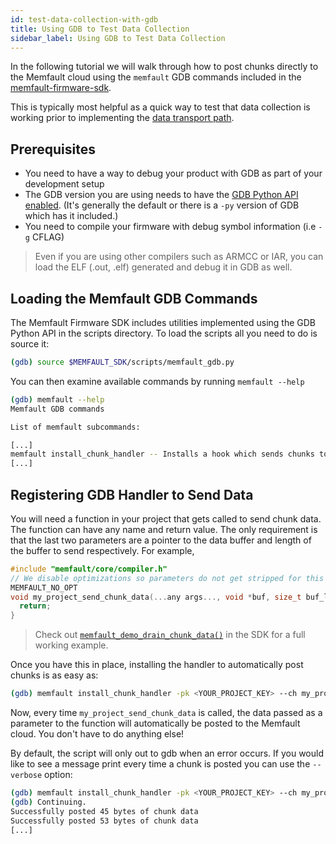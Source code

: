 ```yaml
---
id: test-data-collection-with-gdb
title: Using GDB to Test Data Collection
sidebar_label: Using GDB to Test Data Collection
---
```


In the following tutorial we will walk through how to post chunks directly to
the Memfault cloud using the `memfault` GDB commands included in the
[memfault-firmware-sdk](https://github.com/memfault/memfault-firmware-sdk).

This is typically most helpful as a quick way to test that data collection is
working prior to implementing the
[data transport path](data-from-firmware-to-cloud.md).

## Prerequisites

- You need to have a way to debug your product with GDB as part of your
  development setup
- The GDB version you are using needs to have the
  [GDB Python API enabled](https://interrupt.memfault.com/blog/automate-debugging-with-gdb-python-api#getting-started-with-gdb-python).
  (It's generally the default or there is a `-py` version of GDB which has it
  included.)
- You need to compile your firmware with debug symbol information (i.e `-g`
  CFLAG)

> Even if you are using other compilers such as ARMCC or IAR, you can load the
> ELF (.out, .elf) generated and debug it in GDB as well.

## Loading the Memfault GDB Commands

The Memfault Firmware SDK includes utilities implemented using the GDB Python
API in the scripts directory. To load the scripts all you need to do is source
it:

```bash
(gdb) source $MEMFAULT_SDK/scripts/memfault_gdb.py
```

You can then examine available commands by running `memfault --help`

```bash
(gdb) memfault --help
Memfault GDB commands

List of memfault subcommands:

[...]
memfault install_chunk_handler -- Installs a hook which sends chunks to the Memfault cloud chunk endpoint automagically
[...]
```

## Registering GDB Handler to Send Data

You will need a function in your project that gets called to send chunk data.
The function can have any name and return value. The only requirement is that
the last two parameters are a pointer to the data buffer and length of the
buffer to send respectively. For example,

```c
#include "memfault/core/compiler.h"
// We disable optimizations so parameters do not get stripped for this stub function
MEMFAULT_NO_OPT
void my_project_send_chunk_data(...any args..., void *buf, size_t buf_len) {
  return;
}
```

> Check out
> [`memfault_demo_drain_chunk_data()`](https://github.com/memfault/memfault-firmware-sdk/blob/master/components/demo/src/memfault_demo_cli_print_chunk.c#L139)
> in the SDK for a full working example.

Once you have this in place, installing the handler to automatically post chunks
is as easy as:

```bash
(gdb) memfault install_chunk_handler -pk <YOUR_PROJECT_KEY> --ch my_project_send_chunk_data
```

Now, every time `my_project_send_chunk_data` is called, the data passed as a
parameter to the function will automatically be posted to the Memfault cloud.
You don't have to do anything else!

By default, the script will only out to gdb when an error occurs. If you would
like to see a message print every time a chunk is posted you can use the
`--verbose` option:

```bash
(gdb) memfault install_chunk_handler -pk <YOUR_PROJECT_KEY> --ch my_project_send_chunk_data --verbose
(gdb) Continuing.
Successfully posted 45 bytes of chunk data
Successfully posted 53 bytes of chunk data
[...]
```

